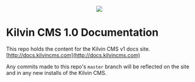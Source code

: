 
<p align="center"><img src="https://arliden.com/images/kilvin-icon-small.png"></p>

# Kilvin CMS 1.0 Documentation

This repo holds the content for the Kilvin CMS v1 docs site.
[http://docs.kilvincms.com](http://docs.kilvincms.com)

Any commits made to this repo's `master` branch will be reflected on the site and in any new installs of the Kilvin CMS.
